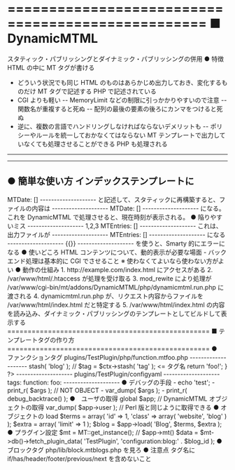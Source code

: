 ==================================================
■ DynamicMTML
==================================================
スタティック・パブリッシングとダイナミック・パブリッシングの併用
● 特徴
HTML の中に MT タグが書ける
- どういう状況でも同じ HTML のものはあらかじめ出力しておき、変化するものだけ MT タグで記述する
PHP で記述されている
- CGI よりも軽い
-- MemoryLimit などの制限に引っかかりやすいので注意
-- 関数名が重複すると死ぬ
-- 配列の最後の要素の後ろにカンマをつけると死ぬ
- 逆に、複数の言語でハンドリングしなければならないデメリットも
-- ポリシーやルールを統一しておかなくてはならない
MT テンプレートで出力していなくても処理させることができる
PHP も処理される
--------------------
<?php
echo 'test';
?>
--------------------
● 簡単な使い方
インデックステンプレートに
--------------------
<MTRawMTML>
MTDate: [<MTDate>]
</MTRawMTML>
--------------------
と記述して、スタティックに再構築すると、ファイルの内容は
--------------------
MTDate: [<MTDate>]
--------------------
になる。これを DynamicMTML で処理させると、現在時刻が表示される。
● 陥りやすいミス
--------------------
<MTSetvarblock name="entry_ids">1,2,3</MTSetvarblock>
<MTRawMTML>
MTEntries: [<MTEntries id="$entry_ids">]
</MTRawMTML>
--------------------
これは、出力ファイルが
--------------------
MTEntries: [<MTEntries id="$entry_ids">]
--------------------
になる
--------------------
{{}}
--------------------
を使うと、Smarty 的にエラーになる
● 使いどころ
HTML コンテンツについて、動的表示が必要な場面
- バックエンド処理は基本的に CGI でさせること
※ 使わなくてよいなら使わない方がよい
● 動作の仕組み
1. http://example.com/index.html にアクセスがある
2. /var/www/html/.htaccess が処理を受け取る
3. mod_rewite により処理が /var/www/cgi-bin/mt/addons/DynamicMTML/php/dynamicmtml.run.php に渡される
4. dynamicmtml.run.php が、リクエスト内容からファイルを /var/www/html/index.html だと特定する
5. /var/www/html/index.html の内容を読み込み、ダイナミック・パブリッシングのテンプレートとしてビルドして表示する
==================================================
■ テンプレートタグの作り方
==================================================
●　ファンクションタグ
plugins/TestPlugin/php/function.mtfoo.php
--------------------
<?php
function smarty_function_mtfoo($args, &$ctx) {
    // $args はモディファイア
    // $ctx は Perl 版と同じと考えてよい
    //   $blog = $ctx->stash( 'blog' );
    //   $tag = $ctx->stash( 'tag' ); <= タグ名
    return 'foo!';
}
?>
--------------------
plugins/TestPlugin/configyaml
--------------------
tags:
  function:
    foo:
--------------------
● デバッグの手段
- echo 'test';
- print_r( $args ); // NOT OBJECT
- var_dump( $args );
- print_r( debug_backtrace() );
●　ユーザの取得
global $app; // DynamicMTML オブジェクトの取得
var_dump( $app->user ); // Perl 版と同じように取得できる
● オブジェクトの load
$terms = array( 'id' => 1, 'class' => array( 'website', 'blog' ) );
$extra = array( 'limit' => 1 );
$blog = $app->load( 'Blog', $terms, $extra );
● プラグイン設定
$mt = MT::get_instance();
// $app->mt()
$data = $mt->db()->fetch_plugin_data( 'TestPlugin', 'configuration:blog:' . $blog_id );
●　ブロックタグ
php/lib/block.mtblogs.php を見ろ
● 注意点
タグ名に if/has/header/footer/previous/next を含めないこと